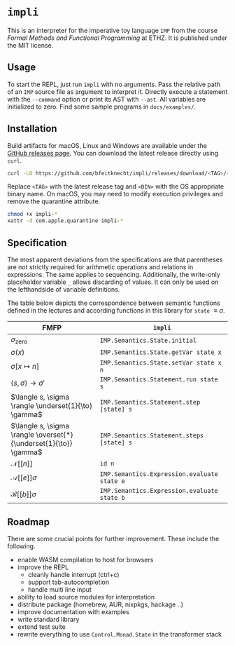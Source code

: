 # `impli`

This is an interpreter for the imperative toy language `IMP` from the course *Formal Methods and Functional Programming* at ETHZ. It is published under the MIT license.


## Usage

To start the REPL, just run `impli` with no arguments. Pass the relative path of an `IMP` source file as argument to interpret it. Directly execute a statement with the `--command` option or print its AST with `--ast`. All variables are initialized to zero. Find some sample programs in `docs/examples/`.


## Installation

Build artifacts for macOS, Linux and Windows are available under the [GitHub releases page](https://github.com/bfeitknecht/impli/releases). You can download the latest release directly using `curl`.
```bash
curl -LO https://github.com/bfeitknecht/impli/releases/download/<TAG>/<BIN>
```

Replace `<TAG>` with the latest release tag and `<BIN>` with the OS appropriate binary name. On macOS, you may need to modify execution privileges and remove the quarantine attribute.
```bash
chmod +x impli-*
xattr -d com.apple.quarantine impli-*
```


## Specification

The most apparent deviations from the specifications are that parentheses are not strictly required for arithmetic operations and relations in expressions. The same applies to sequencing. Additionally, the write-only placeholder variable `_` allows discarding of values. It can only be used on the lefthandside of variable definitions.

The table below depicts the correspondence between semantic functions defined in the lectures and according functions in this library for `state` $\equiv \sigma$.

| FMFP                                                              | `impli`                                     |
| ----------------------------------------------------------------- | ------------------------------------------- |
| $\sigma_{\text{zero}}$                                            | `IMP.Semantics.State.initial`               |
| $\sigma(x)$                                                       | `IMP.Semantics.State.getVar state x`        |
| $\sigma[x \mapsto n]$                                             | `IMP.Semantics.State.setVar state x n`      |
| $\langle s, \sigma \rangle \to \sigma'$                           | `IMP.Semantics.Statement.run state s`       |
| $\langle s, \sigma \rangle \underset{1}{\to} \gamma$              | `IMP.Semantics.Statement.step [state] s`    |
| $\langle s, \sigma \rangle \overset{*}{\underset{1}{\to}} \gamma$ | `IMP.Semantics.Statement.steps [state] s`   |
| $\mathcal{N}[[n]]$                                                | `id n`                                      |
| $\mathcal{A}[[e]]\sigma$                                          | `IMP.Semantics.Expression.evaluate state e` |
| $\mathcal{B}[[b]]\sigma$                                          | `IMP.Semantics.Expression.evaluate state b` |


## Roadmap

There are some crucial points for further improvement. These include the following.
- enable WASM compilation to host for browsers
- improve the REPL
    - cleanly handle interrupt (ctrl+c)
    - support tab-autocompletion
    - handle multi line input
- ability to load source modules for interpretation
- distribute package (homebrew, AUR, nixpkgs, hackage ..)
- improve documentation with examples
- write standard library
- extend test suite
- rewrite everything to use `Control.Monad.State` in the transformer stack
